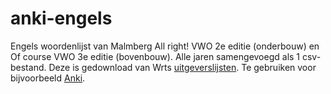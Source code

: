 # anki-engels

Engels woordenlijst van Malmberg All right! VWO 2e editie (onderbouw) en Of course VWO 3e editie (bovenbouw). Alle jaren samengevoegd als 1 csv-bestand. Deze is gedownload van Wrts [uitgeverslijsten](https://wrts.nl/uitgeverslijsten). Te gebruiken voor bijvoorbeeld [Anki](https://apps.ankiweb.net/).

